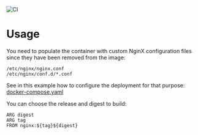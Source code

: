 ![CI](https://github.com/academiaonline/nginx/workflows/CI/badge.svg?branch=v8.1)

# Usage

You need to populate the container with custom NginX configuration files since they have been removed from the image:
```
/etc/nginx/nginx.conf
/etc/nginx/conf.d/*.conf
```
See in this example how to configure the deployment for that purpose: [docker-compose.yaml](etc/swarm/nginx.yaml)

You can choose the release and digest to build:
```
ARG digest
ARG tag
FROM nginx:${tag}${digest}
```
